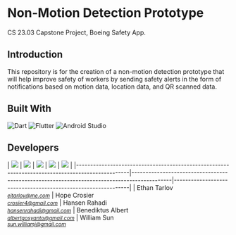 # Non-Motion Detection Prototype

CS 23.03 Capstone Project, Boeing Safety App.

## Introduction

This repository is for the creation of a non-motion detection prototype that will help improve safety of workers by sending safety alerts in the form of notifications based on motion data, location data, and QR scanned data. 

## Built With
![Dart](https://img.shields.io/badge/dart-%230175C2.svg?style=for-the-badge&logo=dart&logoColor=white)
![Flutter](https://img.shields.io/badge/Flutter-%2302569B.svg?style=for-the-badge&logo=Flutter&logoColor=white)
![Android Studio](https://img.shields.io/badge/Android%20Studio-3DDC84.svg?style=for-the-badge&logo=android-studio&logoColor=white)


## Developers 

| <a href="https://github.com/Ethan7144"><img src="https://github.com/Ethan7144.png"/></a>        | <a href="https://github.com/Hansen09"><img src="https://github.com/Hansen09.png"/></a> | <a href="https://github.com/hopecrosier"><img src="https://github.com/hopecrosier.png"/></a> | <a href="https://github.com/albertbenedi"><img src="https://github.com/albertbenedi.png"/></a> | <a href="https://github.com/willsunbillsun"><img src="https://github.com/willsunbillsun.png"/></a>                                                     |
|-------------------------------------------------------------------------------------------------|--------------------------------------------------------------------------------------------|--------------------------------------------------------------|
| Ethan Tarlov <br><small>*ejtarlov@me.com*</small>                                           | Hope Crosier<br/><small>*crosier4@gmail.com*</small>                               | Hansen Rahadi <br/><small>*hansenrahadi@gmail.com*</small>                                           | Benediktus Albert <br/><small>*albertgosyanto@gmail.com*</small>                                            | William Sun<br/><small>*sun.williamj@gmail.com*</small> 
